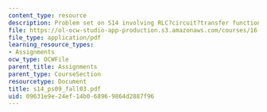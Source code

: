 ```yaml
---
content_type: resource
description: Problem set on S14 involving RLC?circuit?transfer function.
file: https://ol-ocw-studio-app-production.s3.amazonaws.com/courses/16-01-unified-engineering-i-ii-iii-iv-fall-2005-spring-2006/09631e9e24ef14b068969864d2887f96_s14_ps09_fall03.pdf
file_type: application/pdf
learning_resource_types:
- Assignments
ocw_type: OCWFile
parent_title: Assignments
parent_type: CourseSection
resourcetype: Document
title: s14_ps09_fall03.pdf
uid: 09631e9e-24ef-14b0-6896-9864d2887f96
---
```

